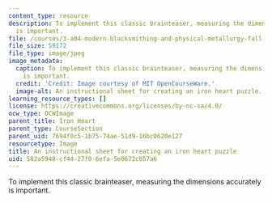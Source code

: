 ```yaml
---
content_type: resource
description: To implement this classic brainteaser, measuring the dimensions accurately
  is important.
file: /courses/3-a04-modern-blacksmithing-and-physical-metallurgy-fall-2008/582a5948cf4427f06efa5e0672c057a6_115.jpg
file_size: 59172
file_type: image/jpeg
image_metadata:
  caption: To implement this classic brainteaser, measuring the dimensions accurately
    is important.
  credit: 'Credit: Image courtesy of MIT OpenCourseWare.'
  image-alt: An instructional sheet for creating an iron heart puzzle.
learning_resource_types: []
license: https://creativecommons.org/licenses/by-nc-sa/4.0/
ocw_type: OCWImage
parent_title: Iron Heart
parent_type: CourseSection
parent_uid: 7694f0c5-1b75-74ae-51d9-16bc0620e127
resourcetype: Image
title: An instructional sheet for creating an iron heart puzzle
uid: 582a5948-cf44-27f0-6efa-5e0672c057a6
---
```

To implement this classic brainteaser, measuring the dimensions accurately is important.